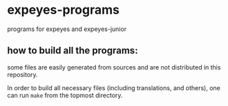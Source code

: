 expeyes-programs
================

programs for expeyes and expeyes-junior

how to build all the programs:
------------------------------

some files are easily generated from sources and are not distributed in
this repository.

In order to build all necessary files (including translations, and others),
one can run `make` from the topmost directory.
